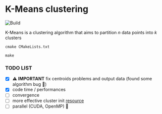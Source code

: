 # K-Means clustering 

![Build](https://github.com/eliazonta/K-Means/actions/workflows/c-cpp.yml/badge.svg)

K-Means is a clustering algorithm that aims to partition *n* data points into *k* clusters

```shell
cmake CMakeLists.txt
```

```shell
make
```

### TODO LIST
- [x] ⚠️ **IMPORTANT** fix centroids problems and output data (found some algorithm bug 🥲)
- [x] code time / performances 
- [ ] convergence 
- [ ] more effective cluster init [resource](https://towardsdatascience.com/an-approach-for-choosing-number-of-clusters-for-k-means-c28e614ecb2c)
- [ ] parallel (CUDA, OpenMP) 👀